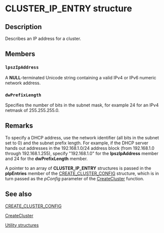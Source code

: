 # CLUSTER_IP_ENTRY structure

## Description

Describes an IP address for a cluster.

## Members

### `lpszIpAddress`

A **NULL**-terminated Unicode string containing a valid IPv4 or IPv6 numeric network
address.

### `dwPrefixLength`

Specifies the number of bits in the subnet mask, for example 24 for an IPv4 netmask of 255.255.255.0.

## Remarks

To specify a DHCP address, use the network identifier (all bits in the subnet set to 0) and the subnet prefix
length. For example, if the DHCP server hands out addresses in the 192.168.1.0/24 address block (from 192.168.1.0
through 192.168.1.255), specify "192.168.1.0" for the **lpszIpAddress**
member and 24 for the **dwPrefixLength** member.

A pointer to an array of **CLUSTER_IP_ENTRY**
structures is passed in the **pIpEntries** member of the
[CREATE_CLUSTER_CONFIG](https://learn.microsoft.com/windows/desktop/api/clusapi/ns-clusapi-create_cluster_config) structure, which is in turn
passed as the *pConfig* parameter of the
[CreateCluster](https://learn.microsoft.com/windows/desktop/api/clusapi/nf-clusapi-createcluster) function.

## See also

[CREATE_CLUSTER_CONFIG](https://learn.microsoft.com/windows/desktop/api/clusapi/ns-clusapi-create_cluster_config)

[CreateCluster](https://learn.microsoft.com/windows/desktop/api/clusapi/nf-clusapi-createcluster)

[Utility structures](https://learn.microsoft.com/previous-versions/windows/desktop/mscs/utility-structures)